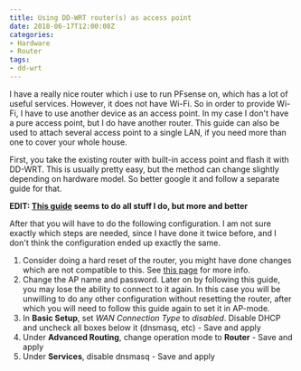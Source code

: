 ```yaml
---
title: Using DD-WRT router(s) as access point
date: 2018-06-17T12:00:00Z
categories:
- Hardware
- Router
tags:
- dd-wrt
---
```

I have a really nice router which i use to run PFsense on, which has a lot of useful services. However, it does not have Wi-Fi. So in order to provide Wi-Fi, I have to use another device as an access point. In my case I don't have a pure access point, but I do have another router. This guide can also be used to attach several access point to a single LAN, if you need more than one to cover your whole house.

First, you take the existing router with built-in access point and flash it with DD-WRT. This is usually pretty easy, but the method can change slightly depending on hardware model. So better google it and follow a separate guide for that.

**EDIT: [This guide](https://wiki.dd-wrt.com/wiki/index.php/Wireless_Access_Point) seems to do all stuff I do, but more and better**

After that you will have to do the following configuration. I am not sure exactly which steps are needed, since I have done it twice before, and I don't think the configuration ended up exactly the same.

1. Consider doing a hard reset of the router, you might have done changes which are not compatible to this.  See [this page](https://wiki.dd-wrt.com/wiki/index.php/Hard_reset_or_30/30/30) for more info.  
2. Change the AP name and password. Later on by following this guide, you may lose the ability to connect to it again. In this case you will be unwilling to do any other configuration without resetting the router, after which you will need to follow this guide again to set it in AP-mode.  
3. In **Basic Setup**, set *WAN Connection Type* to *disabled*. Disable DHCP and uncheck all boxes below it (dnsmasq, etc) - Save and apply  
4. Under **Advanced Routing**, change operation mode to **Router** - Save and apply  
5. Under **Services**, disable dnsmasq - Save and apply  

